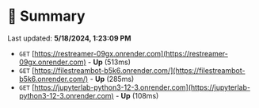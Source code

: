 # 📖 Summary
Last updated: **5/18/2024, 1:23:09 PM**

- `GET` [https://restreamer-09gx.onrender.com](https://restreamer-09gx.onrender.com) - **Up** (513ms)
- `GET` [https://filestreambot-b5k6.onrender.com/](https://filestreambot-b5k6.onrender.com/) - **Up** (285ms)
- `GET` [https://jupyterlab-python3-12-3.onrender.com](https://jupyterlab-python3-12-3.onrender.com) - **Up** (108ms)

